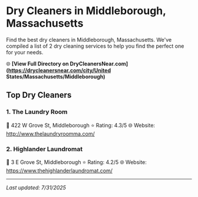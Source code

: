 # Dry Cleaners in Middleborough, Massachusetts

Find the best dry cleaners in Middleborough, Massachusetts. We've compiled a list of 2 dry cleaning services to help you find the perfect one for your needs.

🌐 **[View Full Directory on DryCleanersNear.com](https://drycleanersnear.com/city/United States/Massachusetts/Middleborough)**

## Top Dry Cleaners

### 1. The Laundry Room
📍 422 W Grove St, Middleborough
⭐ Rating: 4.3/5
🌐 Website: http://www.thelaundryroomma.com/

### 2. Highlander Laundromat
📍 3 E Grove St, Middleborough
⭐ Rating: 4.2/5
🌐 Website: https://www.thehighlanderlaundromat.com/


---

*Last updated: 7/31/2025*
